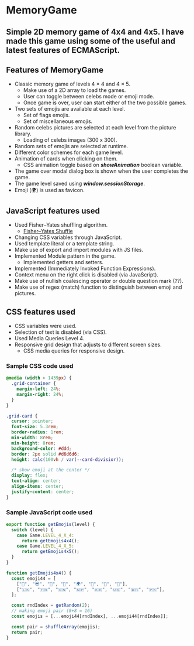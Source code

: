 # MemoryGame
Simple 2D memory game of 4x4 and 4x5.
I have made this game using some of the useful and latest features of ECMAScript.
----
## Features of MemoryGame
- Classic memory game of levels 4 × 4 and 4 × 5.
  - Make use of a 2D array to load the games.
  - User can toggle between celebs mode or emoji mode.
  - Once game is over, user can start either of the two possible games.
- Two sets of emojis are available at each level.
  - Set of flags emojis.
  - Set of miscellaneous emojis.
- Random celebs pictures are selected at each level from the picture library.
  - Loading of celebs images (300 x 300).
- Random sets of emojis are selected at runtime.
- Different color schemes for each game level.
- Animation of cards when clicking on them.
  - CSS animation toggle based on **_showAnimation_** boolean variable.
- The game over modal dialog box is shown when the user completes the game.
- The game level saved using **_window.sessionStorage_**.
- Emoji (🌍) is used as favicon.

## JavaScript features used
- Used Fisher–Yates shuffling algorithm.
  - [Fisher–Yates Shuffle](https://bost.ocks.org/mike/shuffle/)
- Changing CSS variables through JavaScript.
- Used template literal or a template string.
- Make use of export and import modules with JS files.
- Implemented Module pattern in the game.
  - Implemented getters and setters.
- Implemented (Immediately Invoked Function Expressions).
- Context menu on the right click is disabled (via JavaScript).
- Make use of nullish coalescing operator or double question mark (??).
- Make use of regex (match) function to distinguish between emoji and pictures.

## CSS features used
- CSS variables were used.
- Selection of text is disabled (via CSS).
- Used Media Queries Level 4.
- Responsive grid design that adjusts to different screen sizes.
  - CSS media queries for responsive design.

### Sample CSS code used
```css
@media (width > 1439px) {
  .grid-container {
    margin-left: 24%;
    margin-right: 24%;
  }
}

.grid-card {
  cursor: pointer;
  font-size: 5.3rem;
  border-radius: 1rem;
  min-width: 8rem;
  min-height: 8rem;
  background-color: #ddd;
  border: 2px solid #d6d6d6;
  height: calc(100vh / var(--card-divisior));

  /* show emoji at the center */
  display: flex;
  text-align: center;
  align-items: center;
  justify-content: center;
}

```
### Sample JavaScript code used
```javascript
export function getEmojis(level) {
  switch (level) {
    case Game.LEVEL_4_X_4:
      return getEmojis4x4();
    case Game.LEVEL_4_X_5:
      return getEmojis4x5();
  }
}

function getEmojis4x4() {
  const emoji44 = [
    ["🐶", "😎", "🐼", "🌻", "🌍", "👻", "🚀", "🏀"],
    ["🇱🇰", "🇫🇷", "🇨🇳", "🇳🇵", "🇰🇷", "🇺🇸", "🇧🇷", "🇵🇰"],
  ];

  const rndIndex = getRandom(2);
  // making emoji pair (8+8 = 16)
  const emojis = [...emoji44[rndIndex], ...emoji44[rndIndex]];

  const pair = shuffleArray(emojis);
  return pair;
}
```
